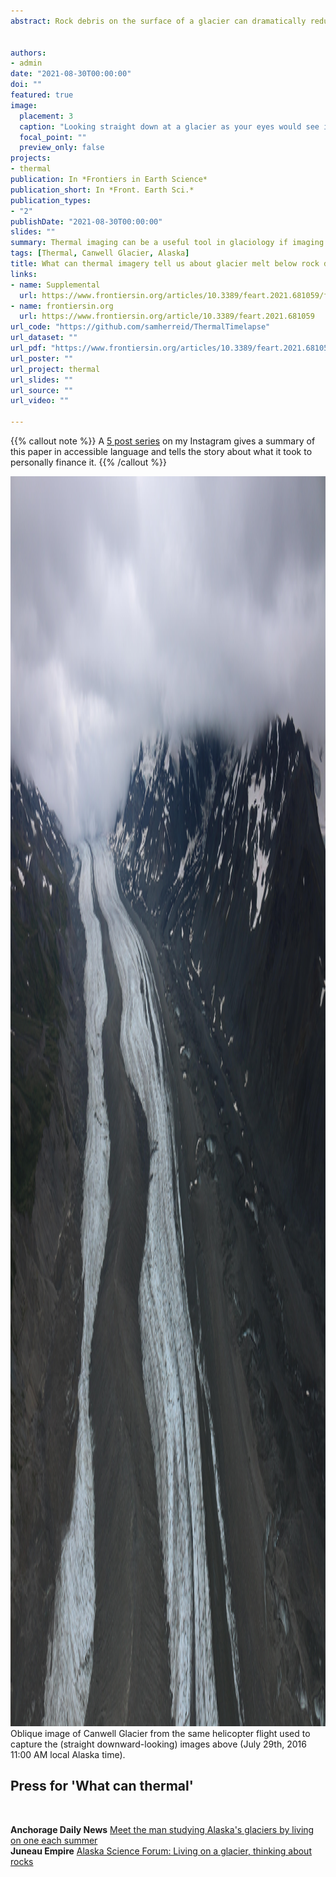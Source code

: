 ```yaml
---
abstract: Rock debris on the surface of a glacier can dramatically reduce the local melt rate, where the primary factor governing melt reduction is debris layer thickness. Relating surface temperature to debris thickness is a recurring approach in the literature, yet demonstrations of reproducibility have been limited. Here, I present the results of a field experiment conducted on the Canwell Glacier, Alaska, United States to constrain how thermal data can be used in glaciology. These datasets include, 1) a measured sub-daily “Østrem curve” time-series; 2) a time-series of high resolution thermal images capturing several segments of different debris thicknesses including the measurements from 1); 3) a thermal profile through a 38 cm debris cover; and 4) two Advanced Spaceborne Thermal Emission and Reflection Radiometer (ASTER) satellite thermal images acquired within 2 and 3 min of a field-based thermal camera image. I show that, while clear sky conditions are when space-borne thermal sensors can image a glacier, this is an unfavorable time, limiting the likelihood that different thicknesses of debris will have a unique thermal signature. I then propose an empirical approach to estimate debris thickness and compare it to two recently published methods. I demonstrate that instantaneous calibration is essential in the previously published methods, where model parameters calibrated only 1 h prior to a repeat thermal image return diminished debris thickness estimates, while the method proposed here remains robust through time and does not appear to require re-calibration. I then propose a method that uses a time-series of surface temperature at one location and debris thickness to estimate bare-ice and sub-debris melt. Results show comparable cumulative melt estimates to a recently published method that requires an explicit/external estimate of bare ice melt. Finally, I show that sub-pixel corrections to ASTER thermal imagery can enable a close resemblance to high resolution, field-based thermal imagery. These results offer a deeper insight into what thermal data can and cannot tell us about surface debris properties and glacier melt.


authors:
- admin
date: "2021-08-30T00:00:00"
doi: ""
featured: true
image:
  placement: 3
  caption: "Looking straight down at a glacier as your eyes would see it and with thermal imagery."
  focal_point: ""
  preview_only: false
projects:
- thermal
publication: In *Frontiers in Earth Science*
publication_short: In *Front. Earth Sci.*
publication_types:
- "2"
publishDate: "2021-08-30T00:00:00"
slides: ""
summary: Thermal imaging can be a useful tool in glaciology if imaging a debris-covered or near-by surface, this subject is explored in depth in this article. 
tags: [Thermal, Canwell Glacier, Alaska]
title: What can thermal imagery tell us about glacier melt below rock debris?
links:
- name: Supplemental
  url: https://www.frontiersin.org/articles/10.3389/feart.2021.681059/full#supplementary-material
- name: frontiersin.org
  url: https://www.frontiersin.org/article/10.3389/feart.2021.681059
url_code: "https://github.com/samherreid/ThermalTimelapse"
url_dataset: ""
url_pdf: "https://www.frontiersin.org/articles/10.3389/feart.2021.681059/pdf"
url_poster: ""
url_project: thermal
url_slides: ""
url_source: ""
url_video: ""

---
```


{{% callout note %}}
A [5 post series](https://www.instagram.com/p/CW9SAC-llbg/) on my Instagram gives a summary of this paper in accessible language and tells the story about what it took to personally finance it.
{{% /callout %}}


<img src="canObli.jpg" width="2000" height="2000" />
Oblique image of Canwell Glacier from the same helicopter flight used to capture the (straight downward-looking) images above (July 29th, 2016 11:00 AM local Alaska time).

<br/>
  
## **Press for 'What can thermal'**

<br/>

**Anchorage Daily News** [Meet the man studying Alaska's glaciers by living on one each summer](https://www.adn.com/alaska-news/science/2016/09/17/meet-the-man-studying-alaskas-glaciers-by-living-on-one-for-a-few-days-at-a-time-each-summer/)  
**Juneau Empire** [Alaska Science Forum: Living on a glacier, thinking about rocks](https://www.juneauempire.com/life/alaska-science-forum-living-on-a-glacier-thinking-about-rocks/) 

